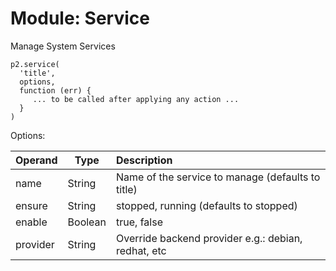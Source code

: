 # Module: Service
Manage System Services

    p2.service(
      'title',
      options,
      function (err) {
         ... to be called after applying any action ...
      }
    )

Options:

| Operand    | Type    | Description                                                |
|:-----------|---------|:-----------------------------------------------------------|
| name       | String  | Name of the service to manage (defaults to title) |
| ensure     | String  | stopped, running (defaults to stopped) |
| enable     | Boolean | true, false |
| provider   | String  | Override backend provider e.g.: debian, redhat, etc |
